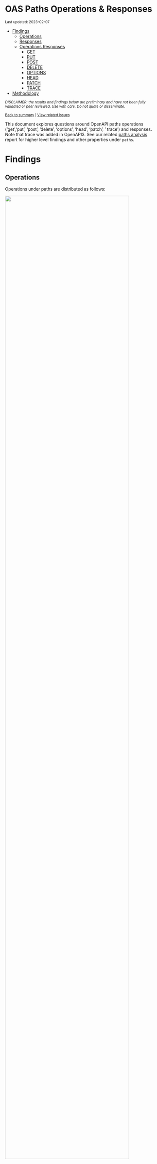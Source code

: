 OAS Paths Operations & Responses
================
<sup>Last updated: 2023-02-07</sup>

- <a href="#findings" id="toc-findings">Findings</a>
  - <a href="#operations" id="toc-operations">Operations</a>
  - <a href="#responses" id="toc-responses">Responses</a>
  - <a href="#operations-responses" id="toc-operations-responses">Operations
    Responses</a>
    - <a href="#get" id="toc-get">GET</a>
    - <a href="#put" id="toc-put">PUT</a>
    - <a href="#post" id="toc-post">POST</a>
    - <a href="#delete" id="toc-delete">DELETE</a>
    - <a href="#options" id="toc-options">OPTIONS</a>
    - <a href="#head" id="toc-head">HEAD</a>
    - <a href="#patch" id="toc-patch">PATCH</a>
    - <a href="#trace" id="toc-trace">TRACE</a>
- <a href="#methodology" id="toc-methodology">Methodology</a>

<sup>*DISCLAIMER: the results and findings below are preliminary and
have not been fully validated or peer reviewed. Use with care. Do not
quote or disseminate.*</sup>

<sup>[Back to summary](oas_summary.md) \| [View related
issues](https://github.com/postman-open-technologies/knowledge-base/labels/oas%3Aoperations)</sup>

This document explores questions around OpenAPI paths operations
(‘get’,‘put’, ‘post’, ‘delete’, ‘options’, ‘head’, ‘patch’, ’ trace’)
and responses. Note that trace was added in OpenAPI3. See our related
[paths analysis](oas_paths.md) report for higher level findings and
other properties under `paths`.

# Findings

## Operations

Operations under paths are distributed as follows:

<img src="oas_paths_operations_files/figure-gfm/oas_paths_operations-1.png" width="90%" />

<details>
<summary>
Table: Counts and percentages of operations under paths
</summary>

| operation |      n |       pct |
|:----------|-------:|----------:|
| get       | 169231 | 0.5086075 |
| post      |  93344 | 0.2805364 |
| put       |  31427 | 0.0944508 |
| delete    |  29379 | 0.0882958 |
| patch     |   8236 | 0.0247525 |
| options   |    770 | 0.0023142 |
| head      |    347 | 0.0010429 |

</details>

## Responses

- Across all 864,153 responses, the most common codes or values are
  `200` 283,196 (32.8%), `400` 96,139 (11.1%), `404` 87,468 (10.1%),
  `401` 78,147 (9%), and `500` 63,731 (7.4%)
- A number of unassigned, / invalid codes and extensions were found. See
  table below for details.
- No significant variations were observed across specification versions
  (2.x vs 3.x) or collections

<img src="oas_paths_operations_files/figure-gfm/oas_paths_responses-1.png" width="90%" />

<details>
<summary>
Table: Counts and percentages of responses under paths (across all
operations)
</summary>

| response                             |      n |       pct |
|:-------------------------------------|-------:|----------:|
| 200                                  | 283196 | 0.3277151 |
| 400                                  |  96139 | 0.1112523 |
| 404                                  |  87468 | 0.1012182 |
| 401                                  |  78147 | 0.0904319 |
| 500                                  |  63731 | 0.0737497 |
| 403                                  |  63466 | 0.0734430 |
| default                              |  51811 | 0.0599558 |
| 201                                  |  22369 | 0.0258855 |
| 204                                  |  21014 | 0.0243175 |
| 429                                  |  15589 | 0.0180396 |
| 405                                  |  11474 | 0.0132777 |
| 409                                  |   9199 | 0.0106451 |
| 422                                  |   7828 | 0.0090586 |
| 202                                  |   7264 | 0.0084059 |
| 503                                  |   6462 | 0.0074778 |
| 415                                  |   6371 | 0.0073725 |
| 406                                  |   5575 | 0.0064514 |
| 502                                  |   3281 | 0.0037968 |
| 501                                  |   3160 | 0.0036568 |
| 304                                  |   2243 | 0.0025956 |
| 410                                  |   1749 | 0.0020239 |
| 504                                  |   1676 | 0.0019395 |
| 408                                  |   1430 | 0.0016548 |
| 412                                  |   1198 | 0.0013863 |
| 5XX                                  |   1017 | 0.0011769 |
| 480                                  |    965 | 0.0011167 |
| 4XX                                  |    880 | 0.0010183 |
| 481                                  |    873 | 0.0010102 |
| 482                                  |    731 | 0.0008459 |
| 302                                  |    645 | 0.0007464 |
| 483                                  |    537 | 0.0006214 |
| 402                                  |    526 | 0.0006087 |
| 413                                  |    489 | 0.0005659 |
| 300                                  |    414 | 0.0004791 |
| 484                                  |    406 | 0.0004698 |
| 420                                  |    386 | 0.0004467 |
| 207                                  |    358 | 0.0004143 |
| 485                                  |    285 | 0.0003298 |
| 301                                  |    271 | 0.0003136 |
| 307                                  |    210 | 0.0002430 |
| 505                                  |    202 | 0.0002338 |
| 203                                  |    194 | 0.0002245 |
| 486                                  |    183 | 0.0002118 |
| 414                                  |    178 | 0.0002060 |
| 303                                  |    148 | 0.0001713 |
| 206                                  |    143 | 0.0001655 |
| 487                                  |    124 | 0.0001435 |
| 418                                  |    122 | 0.0001412 |
| 205                                  |    101 | 0.0001169 |
| 416                                  |     94 | 0.0001088 |
| 417                                  |     91 | 0.0001053 |
| 419                                  |     85 | 0.0000984 |
| 426                                  |     69 | 0.0000798 |
| 424                                  |     68 | 0.0000787 |
| 488                                  |     65 | 0.0000752 |
| 555                                  |     62 | 0.0000717 |
| 456                                  |     61 | 0.0000706 |
| 449                                  |     56 | 0.0000648 |
| 489                                  |     46 | 0.0000532 |
| 423                                  |     45 | 0.0000521 |
| 308                                  |     44 | 0.0000509 |
| 529                                  |     43 | 0.0000498 |
| 490                                  |     39 | 0.0000451 |
| 510                                  |     39 | 0.0000451 |
| 411                                  |     37 | 0.0000428 |
| 210                                  |     36 | 0.0000417 |
| 491                                  |     34 | 0.0000393 |
| 596                                  |     34 | 0.0000393 |
| 599                                  |     30 | 0.0000347 |
| 999                                  |     30 | 0.0000347 |
| 492                                  |     29 | 0.0000336 |
| 299                                  |     26 | 0.0000301 |
| 461                                  |     26 | 0.0000301 |
| 512                                  |     26 | 0.0000301 |
| 520                                  |     26 | 0.0000301 |
| 507                                  |     25 | 0.0000289 |
| 909                                  |     25 | 0.0000289 |
| 493                                  |     24 | 0.0000278 |
| 515                                  |     23 | 0.0000266 |
| 521                                  |     23 | 0.0000266 |
| 101                                  |     22 | 0.0000255 |
| 494                                  |     22 | 0.0000255 |
| 495                                  |     22 | 0.0000255 |
| 553                                  |     22 | 0.0000255 |
| 407                                  |     21 | 0.0000243 |
| 496                                  |     20 | 0.0000231 |
| 460                                  |     19 | 0.0000220 |
| 497                                  |     19 | 0.0000220 |
| 499                                  |     19 | 0.0000220 |
| 498                                  |     18 | 0.0000208 |
| x-csm-error-codes                    |     18 | 0.0000208 |
| 421                                  |     16 | 0.0000185 |
| 100                                  |     12 | 0.0000139 |
| 2XX                                  |     10 | 0.0000116 |
| 428                                  |     10 | 0.0000116 |
| 506                                  |     10 | 0.0000116 |
| 462                                  |      9 | 0.0000104 |
| 508                                  |      9 | 0.0000104 |
| 425                                  |      8 | 0.0000093 |
| 509                                  |      8 | 0.0000093 |
| 511                                  |      8 | 0.0000093 |
| 900                                  |      8 | 0.0000093 |
| 430                                  |      7 | 0.0000081 |
| 531                                  |      7 | 0.0000081 |
| 102                                  |      6 | 0.0000069 |
| 451                                  |      6 | 0.0000069 |
| 457                                  |      6 | 0.0000069 |
| 467                                  |      6 | 0.0000069 |
| 513                                  |      6 | 0.0000069 |
| 514                                  |      6 | 0.0000069 |
| 450                                  |      5 | 0.0000058 |
| 463                                  |      5 | 0.0000058 |
| 477                                  |      5 | 0.0000058 |
| 478                                  |      5 | 0.0000058 |
| 479                                  |      5 | 0.0000058 |
| 516                                  |      5 | 0.0000058 |
| 910                                  |      5 | 0.0000058 |
| x-notification                       |      5 | 0.0000058 |
| x-vendor-operation-response-property |      5 | 0.0000058 |
| 226                                  |      4 | 0.0000046 |
| 440                                  |      4 | 0.0000046 |
| 465                                  |      4 | 0.0000046 |
| 466                                  |      4 | 0.0000046 |
| 522                                  |      4 | 0.0000046 |
| 523                                  |      4 | 0.0000046 |
| 550                                  |      4 | 0.0000046 |
| 703                                  |      4 | 0.0000046 |
| x-32700                              |      4 | 0.0000046 |
| x-std-errors                         |      4 | 0.0000046 |
| 208                                  |      3 | 0.0000035 |
| 222                                  |      3 | 0.0000035 |
| 438                                  |      3 | 0.0000035 |
| 455                                  |      3 | 0.0000035 |
| 458                                  |      3 | 0.0000035 |
| 464                                  |      3 | 0.0000035 |
| 468                                  |      3 | 0.0000035 |
| 475                                  |      3 | 0.0000035 |
| 517                                  |      3 | 0.0000035 |
| 524                                  |      3 | 0.0000035 |
| 525                                  |      3 | 0.0000035 |
| 526                                  |      3 | 0.0000035 |
| 527                                  |      3 | 0.0000035 |
| 540                                  |      3 | 0.0000035 |
| 552                                  |      3 | 0.0000035 |
| x-3                                  |      3 | 0.0000035 |
| x-32602                              |      3 | 0.0000035 |
| 236                                  |      2 | 0.0000023 |
| 444                                  |      2 | 0.0000023 |
| 448                                  |      2 | 0.0000023 |
| 454                                  |      2 | 0.0000023 |
| 473                                  |      2 | 0.0000023 |
| 518                                  |      2 | 0.0000023 |
| 528                                  |      2 | 0.0000023 |
| 530                                  |      2 | 0.0000023 |
| 551                                  |      2 | 0.0000023 |
| 103                                  |      1 | 0.0000012 |
| 209                                  |      1 | 0.0000012 |
| 215                                  |      1 | 0.0000012 |
| 218                                  |      1 | 0.0000012 |
| 220                                  |      1 | 0.0000012 |
| 250                                  |      1 | 0.0000012 |
| 255                                  |      1 | 0.0000012 |
| 305                                  |      1 | 0.0000012 |
| 306                                  |      1 | 0.0000012 |
| 333                                  |      1 | 0.0000012 |
| 431                                  |      1 | 0.0000012 |
| 469                                  |      1 | 0.0000012 |
| 472                                  |      1 | 0.0000012 |
| 474                                  |      1 | 0.0000012 |
| 476                                  |      1 | 0.0000012 |
| 532                                  |      1 | 0.0000012 |
| 533                                  |      1 | 0.0000012 |
| 534                                  |      1 | 0.0000012 |
| 535                                  |      1 | 0.0000012 |
| 536                                  |      1 | 0.0000012 |
| 544                                  |      1 | 0.0000012 |
| 560                                  |      1 | 0.0000012 |
| 561                                  |      1 | 0.0000012 |
| 591                                  |      1 | 0.0000012 |
| 593                                  |      1 | 0.0000012 |
| 598                                  |      1 | 0.0000012 |
| 601                                  |      1 | 0.0000012 |
| 704                                  |      1 | 0.0000012 |
| x-codegen-request-body-name          |      1 | 0.0000012 |
| x-swrclassic                         |      1 | 0.0000012 |

</details>

## Operations Responses

### GET

- GET is the \#1 ranked operation
- Across the 419,137 responses for GET, the most common values are `200`
  162,706 (38.8%), `404` 45,027 (10.7%), `400` 41,256 (9.8%), `401`
  36,209 (8.6%), and `500` 31,459 (7.5%)

<img src="oas_paths_operations_files/figure-gfm/oas_paths_operations_responses_get-1.png" width="90%" />

<details>
<summary>
Table: Counts and percentages of responses for the GET operation
</summary>

| response                             |      n |       pct |
|:-------------------------------------|-------:|----------:|
| 200                                  | 162706 | 0.3881929 |
| 404                                  |  45027 | 0.1074279 |
| 400                                  |  41256 | 0.0984308 |
| 401                                  |  36209 | 0.0863894 |
| 500                                  |  31459 | 0.0750566 |
| 403                                  |  29505 | 0.0703946 |
| default                              |  27233 | 0.0649740 |
| 429                                  |   7508 | 0.0179130 |
| 405                                  |   4396 | 0.0104882 |
| 204                                  |   3809 | 0.0090877 |
| 503                                  |   3760 | 0.0089708 |
| 406                                  |   3355 | 0.0080045 |
| 415                                  |   3034 | 0.0072387 |
| 202                                  |   2464 | 0.0058787 |
| 409                                  |   2289 | 0.0054612 |
| 422                                  |   2113 | 0.0050413 |
| 502                                  |   1873 | 0.0044687 |
| 304                                  |   1670 | 0.0039844 |
| 501                                  |   1458 | 0.0034786 |
| 504                                  |   1161 | 0.0027700 |
| 410                                  |    833 | 0.0019874 |
| 408                                  |    659 | 0.0015723 |
| 5XX                                  |    508 | 0.0012120 |
| 4XX                                  |    482 | 0.0011500 |
| 302                                  |    359 | 0.0008565 |
| 201                                  |    297 | 0.0007086 |
| 412                                  |    294 | 0.0007014 |
| 420                                  |    252 | 0.0006012 |
| 300                                  |    247 | 0.0005893 |
| 301                                  |    235 | 0.0005607 |
| 402                                  |    205 | 0.0004891 |
| 413                                  |    188 | 0.0004485 |
| 480                                  |    168 | 0.0004008 |
| 203                                  |    165 | 0.0003937 |
| 481                                  |    158 | 0.0003770 |
| 307                                  |    156 | 0.0003722 |
| 505                                  |    146 | 0.0003483 |
| 207                                  |    139 | 0.0003316 |
| 482                                  |    126 | 0.0003006 |
| 414                                  |    123 | 0.0002935 |
| 206                                  |    113 | 0.0002696 |
| 418                                  |    106 | 0.0002529 |
| 416                                  |     79 | 0.0001885 |
| 303                                  |     78 | 0.0001861 |
| 483                                  |     63 | 0.0001503 |
| 484                                  |     48 | 0.0001145 |
| 426                                  |     44 | 0.0001050 |
| 417                                  |     38 | 0.0000907 |
| 419                                  |     34 | 0.0000811 |
| 485                                  |     31 | 0.0000740 |
| 456                                  |     29 | 0.0000692 |
| 423                                  |     28 | 0.0000668 |
| 555                                  |     27 | 0.0000644 |
| 299                                  |     25 | 0.0000596 |
| 529                                  |     22 | 0.0000525 |
| 553                                  |     21 | 0.0000501 |
| 510                                  |     20 | 0.0000477 |
| 205                                  |     18 | 0.0000429 |
| 424                                  |     17 | 0.0000406 |
| 101                                  |     16 | 0.0000382 |
| 999                                  |     15 | 0.0000358 |
| 308                                  |     14 | 0.0000334 |
| 512                                  |     11 | 0.0000262 |
| 461                                  |     11 | 0.0000262 |
| 596                                  |     10 | 0.0000239 |
| 407                                  |     10 | 0.0000239 |
| 909                                  |     10 | 0.0000239 |
| 460                                  |      8 | 0.0000191 |
| 100                                  |      8 | 0.0000191 |
| 462                                  |      8 | 0.0000191 |
| 520                                  |      8 | 0.0000191 |
| 421                                  |      7 | 0.0000167 |
| 411                                  |      5 | 0.0000119 |
| x-vendor-operation-response-property |      5 | 0.0000119 |
| 515                                  |      5 | 0.0000119 |
| 910                                  |      5 | 0.0000119 |
| 428                                  |      5 | 0.0000119 |
| 900                                  |      5 | 0.0000119 |
| 521                                  |      5 | 0.0000119 |
| 2XX                                  |      4 | 0.0000095 |
| 465                                  |      4 | 0.0000095 |
| 467                                  |      4 | 0.0000095 |
| x-csm-error-codes                    |      4 | 0.0000095 |
| 487                                  |      3 | 0.0000072 |
| 451                                  |      3 | 0.0000072 |
| 102                                  |      3 | 0.0000072 |
| 703                                  |      3 | 0.0000072 |
| 222                                  |      3 | 0.0000072 |
| 449                                  |      3 | 0.0000072 |
| 486                                  |      3 | 0.0000072 |
| 550                                  |      2 | 0.0000048 |
| 440                                  |      2 | 0.0000048 |
| 527                                  |      2 | 0.0000048 |
| 526                                  |      2 | 0.0000048 |
| 236                                  |      2 | 0.0000048 |
| 525                                  |      2 | 0.0000048 |
| 523                                  |      2 | 0.0000048 |
| 511                                  |      2 | 0.0000048 |
| 522                                  |      2 | 0.0000048 |
| 430                                  |      2 | 0.0000048 |
| 444                                  |      2 | 0.0000048 |
| 208                                  |      2 | 0.0000048 |
| 552                                  |      2 | 0.0000048 |
| 497                                  |      1 | 0.0000024 |
| 431                                  |      1 | 0.0000024 |
| 450                                  |      1 | 0.0000024 |
| 425                                  |      1 | 0.0000024 |
| 472                                  |      1 | 0.0000024 |
| 333                                  |      1 | 0.0000024 |
| 488                                  |      1 | 0.0000024 |
| 489                                  |      1 | 0.0000024 |
| 490                                  |      1 | 0.0000024 |
| 491                                  |      1 | 0.0000024 |
| 494                                  |      1 | 0.0000024 |
| 495                                  |      1 | 0.0000024 |
| 496                                  |      1 | 0.0000024 |
| 498                                  |      1 | 0.0000024 |
| 499                                  |      1 | 0.0000024 |
| 306                                  |      1 | 0.0000024 |
| 305                                  |      1 | 0.0000024 |
| 226                                  |      1 | 0.0000024 |
| 220                                  |      1 | 0.0000024 |
| 506                                  |      1 | 0.0000024 |
| 507                                  |      1 | 0.0000024 |
| 508                                  |      1 | 0.0000024 |
| 509                                  |      1 | 0.0000024 |
| 218                                  |      1 | 0.0000024 |
| 524                                  |      1 | 0.0000024 |
| 528                                  |      1 | 0.0000024 |
| 210                                  |      1 | 0.0000024 |
| 530                                  |      1 | 0.0000024 |
| 544                                  |      1 | 0.0000024 |
| 551                                  |      1 | 0.0000024 |
| 103                                  |      1 | 0.0000024 |
| 560                                  |      1 | 0.0000024 |
| 561                                  |      1 | 0.0000024 |
| 598                                  |      1 | 0.0000024 |
| 601                                  |      1 | 0.0000024 |
| x-codegen-request-body-name          |      1 | 0.0000024 |
| x-swrclassic                         |      1 | 0.0000024 |

</details>

### PUT

- PUT is the \#3 ranked operation
- Across the 98,529 responses for PUT, the most common values are `200`
  26,162 (26.6%), `400` 13,582 (13.8%), `404` 11,970 (12.1%), `401`
  9,946 (10.1%), and `403` 8,385 (8.5%)

<img src="oas_paths_operations_files/figure-gfm/oas_paths_operations_responses_put-1.png" width="90%" />

<details>
<summary>
Table: Counts and percentages of responses for the PUT operation
</summary>

| response |     n |       pct |
|:---------|------:|----------:|
| 200      | 26162 | 0.2655259 |
| 400      | 13582 | 0.1378477 |
| 404      | 11970 | 0.1214871 |
| 401      |  9946 | 0.1009449 |
| 403      |  8385 | 0.0851018 |
| 500      |  7448 | 0.0755920 |
| default  |  4282 | 0.0434593 |
| 429      |  3744 | 0.0379990 |
| 201      |  2870 | 0.0291285 |
| 204      |  2497 | 0.0253428 |
| 405      |  1365 | 0.0138538 |
| 422      |  1133 | 0.0114992 |
| 409      |   948 | 0.0096215 |
| 202      |   811 | 0.0082311 |
| 415      |   526 | 0.0053385 |
| 406      |   372 | 0.0037755 |
| 503      |   366 | 0.0037146 |
| 412      |   328 | 0.0033290 |
| 501      |   307 | 0.0031158 |
| 502      |   226 | 0.0022937 |
| 410      |   214 | 0.0021719 |
| 408      |   161 | 0.0016340 |
| 304      |   114 | 0.0011570 |
| 5XX      |    59 | 0.0005988 |
| 504      |    51 | 0.0005176 |
| 207      |    46 | 0.0004669 |
| 505      |    41 | 0.0004161 |
| 205      |    39 | 0.0003958 |
| 481      |    34 | 0.0003451 |
| 482      |    34 | 0.0003451 |
| 480      |    34 | 0.0003451 |
| 485      |    30 | 0.0003045 |
| 483      |    30 | 0.0003045 |
| 484      |    30 | 0.0003045 |
| 486      |    27 | 0.0002740 |
| 307      |    25 | 0.0002537 |
| 413      |    24 | 0.0002436 |
| 301      |    24 | 0.0002436 |
| 487      |    23 | 0.0002334 |
| 210      |    22 | 0.0002233 |
| 521      |    18 | 0.0001827 |
| 302      |    18 | 0.0001827 |
| 402      |    17 | 0.0001725 |
| 300      |    14 | 0.0001421 |
| 555      |    12 | 0.0001218 |
| 4XX      |    12 | 0.0001218 |
| 420      |    10 | 0.0001015 |
| 414      |    10 | 0.0001015 |
| 417      |     9 | 0.0000913 |
| 416      |     7 | 0.0000710 |
| 424      |     6 | 0.0000609 |
| 456      |     6 | 0.0000609 |
| 203      |     6 | 0.0000609 |
| 423      |     6 | 0.0000609 |
| 510      |     5 | 0.0000507 |
| 461      |     4 | 0.0000406 |
| 449      |     4 | 0.0000406 |
| 428      |     4 | 0.0000406 |
| 460      |     4 | 0.0000406 |
| 407      |     4 | 0.0000406 |
| 2XX      |     3 | 0.0000304 |
| 308      |     3 | 0.0000304 |
| 303      |     3 | 0.0000304 |
| 515      |     2 | 0.0000203 |
| 550      |     2 | 0.0000203 |
| 524      |     1 | 0.0000101 |
| 540      |     1 | 0.0000101 |
| 551      |     1 | 0.0000101 |
| 552      |     1 | 0.0000101 |
| 411      |     1 | 0.0000101 |
| 100      |     1 | 0.0000101 |
| 507      |     1 | 0.0000101 |
| 512      |     1 | 0.0000101 |
| 206      |     1 | 0.0000101 |
| 703      |     1 | 0.0000101 |

</details>

### POST

- POST is the \#2 ranked operation
- Across the 242,143 responses for POST, the most common values are
  `200` 68,852 (28.4%), `400` 29,726 (12.3%), `401` 21,822 (9%), `500`
  18,664 (7.7%), and `201` 18,557 (7.7%)

<img src="oas_paths_operations_files/figure-gfm/oas_paths_operations_responses_post-1.png" width="90%" />

<details>
<summary>
Table: Counts and percentages of responses for the POST operation
</summary>

| response          |     n |       pct |
|:------------------|------:|----------:|
| 200               | 68852 | 0.2843444 |
| 400               | 29726 | 0.1227622 |
| 401               | 21822 | 0.0901203 |
| 500               | 18664 | 0.0770784 |
| 201               | 18557 | 0.0766365 |
| 403               | 17480 | 0.0721887 |
| 404               | 16976 | 0.0701073 |
| default           | 14705 | 0.0607286 |
| 409               |  4398 | 0.0181628 |
| 405               |  4328 | 0.0178737 |
| 422               |  3457 | 0.0142767 |
| 429               |  3260 | 0.0134631 |
| 204               |  3153 | 0.0130212 |
| 202               |  2708 | 0.0111835 |
| 415               |  1907 | 0.0078755 |
| 503               |  1812 | 0.0074832 |
| 406               |  1074 | 0.0044354 |
| 501               |   958 | 0.0039563 |
| 480               |   731 | 0.0030189 |
| 502               |   694 | 0.0028661 |
| 481               |   649 | 0.0026802 |
| 482               |   541 | 0.0022342 |
| 408               |   440 | 0.0018171 |
| 483               |   416 | 0.0017180 |
| 504               |   411 | 0.0016973 |
| 410               |   402 | 0.0016602 |
| 412               |   325 | 0.0013422 |
| 484               |   303 | 0.0012513 |
| 5XX               |   279 | 0.0011522 |
| 302               |   258 | 0.0010655 |
| 413               |   251 | 0.0010366 |
| 402               |   249 | 0.0010283 |
| 4XX               |   209 | 0.0008631 |
| 485               |   203 | 0.0008383 |
| 304               |   185 | 0.0007640 |
| 486               |   139 | 0.0005740 |
| 207               |   136 | 0.0005617 |
| 420               |   115 | 0.0004749 |
| 487               |    96 | 0.0003965 |
| 488               |    64 | 0.0002643 |
| 303               |    59 | 0.0002437 |
| 300               |    54 | 0.0002230 |
| 489               |    45 | 0.0001858 |
| 449               |    41 | 0.0001693 |
| 419               |    41 | 0.0001693 |
| 490               |    38 | 0.0001569 |
| 414               |    38 | 0.0001569 |
| 417               |    36 | 0.0001487 |
| 491               |    33 | 0.0001363 |
| 599               |    30 | 0.0001239 |
| 492               |    29 | 0.0001198 |
| 205               |    29 | 0.0001198 |
| 411               |    26 | 0.0001074 |
| 596               |    24 | 0.0000991 |
| 493               |    24 | 0.0000991 |
| 206               |    22 | 0.0000909 |
| 456               |    22 | 0.0000909 |
| 507               |    21 | 0.0000867 |
| 494               |    21 | 0.0000867 |
| 495               |    21 | 0.0000867 |
| 496               |    19 | 0.0000785 |
| 203               |    19 | 0.0000785 |
| 424               |    19 | 0.0000785 |
| 520               |    18 | 0.0000743 |
| 497               |    18 | 0.0000743 |
| 499               |    18 | 0.0000743 |
| 529               |    18 | 0.0000743 |
| 498               |    17 | 0.0000702 |
| 307               |    16 | 0.0000661 |
| 308               |    16 | 0.0000661 |
| 909               |    15 | 0.0000619 |
| 999               |    15 | 0.0000619 |
| 426               |    15 | 0.0000619 |
| 515               |    14 | 0.0000578 |
| 512               |    14 | 0.0000578 |
| 418               |    14 | 0.0000578 |
| 510               |    13 | 0.0000537 |
| 210               |    13 | 0.0000537 |
| 505               |    12 | 0.0000496 |
| x-csm-error-codes |    10 | 0.0000413 |
| 421               |     9 | 0.0000372 |
| 506               |     9 | 0.0000372 |
| 508               |     8 | 0.0000330 |
| 407               |     7 | 0.0000289 |
| 531               |     7 | 0.0000289 |
| 423               |     7 | 0.0000289 |
| 425               |     7 | 0.0000289 |
| 460               |     7 | 0.0000289 |
| 509               |     7 | 0.0000289 |
| 101               |     6 | 0.0000248 |
| 511               |     6 | 0.0000248 |
| 457               |     6 | 0.0000248 |
| 513               |     6 | 0.0000248 |
| 514               |     6 | 0.0000248 |
| 516               |     5 | 0.0000206 |
| 430               |     5 | 0.0000206 |
| 416               |     5 | 0.0000206 |
| x-notification    |     5 | 0.0000206 |
| 479               |     5 | 0.0000206 |
| 478               |     5 | 0.0000206 |
| 477               |     5 | 0.0000206 |
| 463               |     5 | 0.0000206 |
| 450               |     4 | 0.0000165 |
| 461               |     4 | 0.0000165 |
| 466               |     4 | 0.0000165 |
| x-32700           |     4 | 0.0000165 |
| 455               |     3 | 0.0000124 |
| 451               |     3 | 0.0000124 |
| 517               |     3 | 0.0000124 |
| 555               |     3 | 0.0000124 |
| 468               |     3 | 0.0000124 |
| 900               |     3 | 0.0000124 |
| 464               |     3 | 0.0000124 |
| x-3               |     3 | 0.0000124 |
| x-32602           |     3 | 0.0000124 |
| 102               |     3 | 0.0000124 |
| 475               |     3 | 0.0000124 |
| 438               |     3 | 0.0000124 |
| 458               |     3 | 0.0000124 |
| 301               |     2 | 0.0000083 |
| 454               |     2 | 0.0000083 |
| x-std-errors      |     2 | 0.0000083 |
| 448               |     2 | 0.0000083 |
| 226               |     2 | 0.0000083 |
| 540               |     2 | 0.0000083 |
| 518               |     2 | 0.0000083 |
| 467               |     2 | 0.0000083 |
| 440               |     2 | 0.0000083 |
| 522               |     2 | 0.0000083 |
| 2XX               |     2 | 0.0000083 |
| 523               |     2 | 0.0000083 |
| 473               |     2 | 0.0000083 |
| 462               |     1 | 0.0000041 |
| 474               |     1 | 0.0000041 |
| 469               |     1 | 0.0000041 |
| 524               |     1 | 0.0000041 |
| 525               |     1 | 0.0000041 |
| 526               |     1 | 0.0000041 |
| 527               |     1 | 0.0000041 |
| 528               |     1 | 0.0000041 |
| 530               |     1 | 0.0000041 |
| 532               |     1 | 0.0000041 |
| 533               |     1 | 0.0000041 |
| 534               |     1 | 0.0000041 |
| 535               |     1 | 0.0000041 |
| 536               |     1 | 0.0000041 |
| 553               |     1 | 0.0000041 |
| 591               |     1 | 0.0000041 |
| 593               |     1 | 0.0000041 |
| 255               |     1 | 0.0000041 |
| 250               |     1 | 0.0000041 |
| 704               |     1 | 0.0000041 |
| 215               |     1 | 0.0000041 |
| 208               |     1 | 0.0000041 |
| 100               |     1 | 0.0000041 |
| 476               |     1 | 0.0000041 |

</details>

### DELETE

- DELETE is the \#4 ranked operation
- Across the 76,328 responses for DELETE, the most common values are
  `200` 17,439 (22.8%), `404` 10,382 (13.6%), `204` 10,333 (13.5%),
  `400` 8,911 (11.7%), and `401` 7,116 (9.3%)

<img src="oas_paths_operations_files/figure-gfm/oas_paths_operations_responses_delete-1.png" width="90%" />

<details>
<summary>
Table: Counts and percentages of responses for the DELETE operation
</summary>

| response          |     n |       pct |
|:------------------|------:|----------:|
| 200               | 17439 | 0.2284745 |
| 404               | 10382 | 0.1360182 |
| 204               | 10333 | 0.1353763 |
| 400               |  8911 | 0.1167461 |
| 401               |  7116 | 0.0932292 |
| 403               |  5605 | 0.0734331 |
| 500               |  4545 | 0.0595456 |
| default           |  4402 | 0.0576722 |
| 202               |  1031 | 0.0135075 |
| 405               |   944 | 0.0123677 |
| 409               |   845 | 0.0110706 |
| 429               |   799 | 0.0104680 |
| 422               |   545 | 0.0071402 |
| 415               |   494 | 0.0064721 |
| 406               |   403 | 0.0052798 |
| 503               |   311 | 0.0040745 |
| 501               |   287 | 0.0037601 |
| 502               |   274 | 0.0035898 |
| 410               |   223 | 0.0029216 |
| 412               |   222 | 0.0029085 |
| 201               |   211 | 0.0027644 |
| 304               |   189 | 0.0024762 |
| 408               |   158 | 0.0020700 |
| 5XX               |   102 | 0.0013363 |
| 4XX               |    79 | 0.0010350 |
| 300               |    44 | 0.0005765 |
| 504               |    34 | 0.0004454 |
| 481               |    32 | 0.0004192 |
| 480               |    32 | 0.0004192 |
| 207               |    31 | 0.0004061 |
| 482               |    30 | 0.0003930 |
| 483               |    28 | 0.0003668 |
| 484               |    25 | 0.0003275 |
| 402               |    24 | 0.0003144 |
| 424               |    21 | 0.0002751 |
| 485               |    21 | 0.0002751 |
| 413               |    17 | 0.0002227 |
| 486               |    14 | 0.0001834 |
| 555               |    10 | 0.0001310 |
| 420               |     9 | 0.0001179 |
| 419               |     8 | 0.0001048 |
| 303               |     8 | 0.0001048 |
| 308               |     7 | 0.0000917 |
| 307               |     7 | 0.0000917 |
| 414               |     7 | 0.0000917 |
| 302               |     7 | 0.0000917 |
| 417               |     6 | 0.0000786 |
| 449               |     6 | 0.0000786 |
| 426               |     5 | 0.0000655 |
| 205               |     5 | 0.0000655 |
| 456               |     4 | 0.0000524 |
| 203               |     4 | 0.0000524 |
| 206               |     4 | 0.0000524 |
| 461               |     4 | 0.0000524 |
| 529               |     3 | 0.0000393 |
| 505               |     3 | 0.0000393 |
| 487               |     2 | 0.0000262 |
| 515               |     2 | 0.0000262 |
| x-std-errors      |     2 | 0.0000262 |
| x-csm-error-codes |     2 | 0.0000262 |
| 507               |     1 | 0.0000131 |
| 510               |     1 | 0.0000131 |
| 2XX               |     1 | 0.0000131 |
| 299               |     1 | 0.0000131 |
| 226               |     1 | 0.0000131 |
| 423               |     1 | 0.0000131 |
| 418               |     1 | 0.0000131 |
| 416               |     1 | 0.0000131 |
| 301               |     1 | 0.0000131 |
| 100               |     1 | 0.0000131 |

</details>

### OPTIONS

- OPTIONS is the \#6 ranked operation
- Across the 1,161 responses for OPTIONS, the most common values are
  `200` 721 (62.1%), `204` 109 (9.4%), `401` 103 (8.9%), `403` 99
  (8.5%), and `500` 34 (2.9%)

<img src="oas_paths_operations_files/figure-gfm/oas_paths_operations_responses_options-1.png" width="90%" />

<details>
<summary>
Table: Counts and percentages of responses for the OPTIONS operation
</summary>

| response |   n |       pct |
|:---------|----:|----------:|
| 200      | 721 | 0.6210164 |
| 204      | 109 | 0.0938846 |
| 401      | 103 | 0.0887166 |
| 403      |  99 | 0.0852713 |
| 500      |  34 | 0.0292851 |
| 400      |  26 | 0.0223945 |
| default  |  26 | 0.0223945 |
| 404      |  19 | 0.0163652 |
| 5XX      |  16 | 0.0137812 |
| 502      |   3 | 0.0025840 |
| 504      |   3 | 0.0025840 |
| 409      |   2 | 0.0017227 |

</details>

### HEAD

- HEAD is the \#7 ranked operation
- Across the 820 responses for HEAD, the most common values are `200`
  273 (33.3%), `401` 109 (13.3%), `403` 85 (10.4%), `204` 83 (10.1%),
  and `default` 78 (9.5%)

<img src="oas_paths_operations_files/figure-gfm/oas_paths_operations_responses_head-1.png" width="90%" />

<details>
<summary>
Table: Counts and percentages of responses for the HEAD operation
</summary>

| response |   n |       pct |
|:---------|----:|----------:|
| 200      | 273 | 0.3329268 |
| 401      | 109 | 0.1329268 |
| 403      |  85 | 0.1036585 |
| 204      |  83 | 0.1012195 |
| default  |  78 | 0.0951220 |
| 404      |  76 | 0.0926829 |
| 400      |  36 | 0.0439024 |
| 500      |  35 | 0.0426829 |
| 406      |   8 | 0.0097561 |
| 503      |   7 | 0.0085366 |
| 429      |   6 | 0.0073171 |
| 501      |   3 | 0.0036585 |
| 409      |   3 | 0.0036585 |
| 412      |   2 | 0.0024390 |
| 304      |   2 | 0.0024390 |
| 5XX      |   2 | 0.0024390 |
| 419      |   2 | 0.0024390 |
| 422      |   2 | 0.0024390 |
| 410      |   2 | 0.0024390 |
| 408      |   2 | 0.0024390 |
| 307      |   1 | 0.0012195 |
| 415      |   1 | 0.0012195 |
| 416      |   1 | 0.0012195 |
| 206      |   1 | 0.0012195 |

</details>

### PATCH

- PATCH is the \#5 ranked operation
- Across the 26,035 responses for PATCH, the most common values are
  `200` 7,043 (27.1%), `404` 3,018 (11.6%), `401` 2,842 (10.9%), `400`
  2,602 (10%), and `403` 2,307 (8.9%)

<img src="oas_paths_operations_files/figure-gfm/oas_paths_operations_responses_patch-1.png" width="90%" />

<details>
<summary>
Table: Counts and percentages of responses for the PATCH operation
</summary>

| response          |    n |       pct |
|:------------------|-----:|----------:|
| 200               | 7043 | 0.2705205 |
| 404               | 3018 | 0.1159209 |
| 401               | 2842 | 0.1091607 |
| 400               | 2602 | 0.0999424 |
| 403               | 2307 | 0.0886115 |
| 500               | 1546 | 0.0593816 |
| default           | 1085 | 0.0416747 |
| 204               | 1030 | 0.0395621 |
| 409               |  714 | 0.0274246 |
| 422               |  578 | 0.0222009 |
| 405               |  441 | 0.0169387 |
| 201               |  434 | 0.0166699 |
| 415               |  409 | 0.0157096 |
| 406               |  363 | 0.0139428 |
| 429               |  272 | 0.0104475 |
| 202               |  250 | 0.0096025 |
| 502               |  211 | 0.0081045 |
| 503               |  206 | 0.0079124 |
| 501               |  147 | 0.0056462 |
| 4XX               |   98 | 0.0037642 |
| 304               |   83 | 0.0031880 |
| 410               |   75 | 0.0028807 |
| 300               |   55 | 0.0021125 |
| 5XX               |   51 | 0.0019589 |
| 402               |   31 | 0.0011907 |
| 412               |   27 | 0.0010371 |
| 504               |   16 | 0.0006146 |
| 555               |   10 | 0.0003841 |
| 408               |   10 | 0.0003841 |
| 205               |   10 | 0.0003841 |
| 413               |    9 | 0.0003457 |
| 301               |    9 | 0.0003457 |
| 207               |    6 | 0.0002305 |
| 411               |    5 | 0.0001920 |
| 307               |    5 | 0.0001920 |
| 426               |    5 | 0.0001920 |
| 424               |    5 | 0.0001920 |
| 308               |    4 | 0.0001536 |
| 302               |    3 | 0.0001152 |
| 461               |    3 | 0.0001152 |
| 423               |    3 | 0.0001152 |
| x-csm-error-codes |    2 | 0.0000768 |
| 417               |    2 | 0.0000768 |
| 449               |    2 | 0.0000768 |
| 206               |    2 | 0.0000768 |
| 507               |    1 | 0.0000384 |
| 428               |    1 | 0.0000384 |
| 418               |    1 | 0.0000384 |
| 416               |    1 | 0.0000384 |
| 100               |    1 | 0.0000384 |
| 209               |    1 | 0.0000384 |

</details>

### TRACE

*This operation is excluded from the analysis as it has, sadly, not been
found so far in any API.*

# Methodology

The above statistics are derived from multiple database views querying
the OpenAPI JSON under the `/paths/<path>/<operation>/<responses>`.
